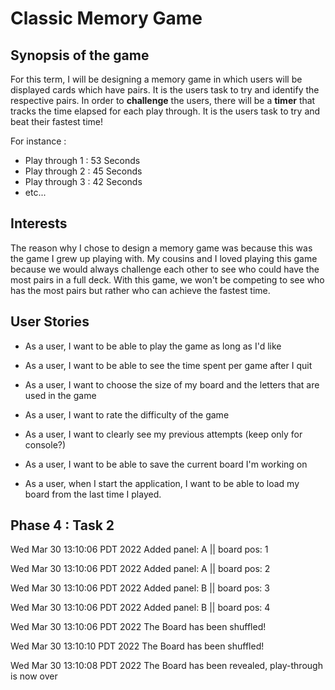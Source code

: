 # Classic Memory Game

## Synopsis of the game


For this term, I will be designing a memory game in which users will be
displayed cards which have pairs. It is the users task to try and identify 
the respective pairs. In order to **challenge** the users, there will be a
**timer** that tracks the time elapsed for each play through. It is the users
task to try and beat their fastest time!

For instance :

- Play through 1 : 53 Seconds
- Play through 2 : 45 Seconds
- Play through 3 : 42 Seconds
- etc...


## Interests

The reason why I chose to design a memory game was because this was the game
I grew up playing with. My cousins and I loved playing this game because 
we would always challenge each other to see who could have the most 
pairs in a full deck. With this game, we won't be competing to see who has the most pairs but rather
who can achieve the fastest time.


## User Stories

- As a user, I want to be able to play the game as long as I'd like
- As a user, I want to be able to see the time spent per game after I quit
- As a user, I want to choose the size of my board and the letters that are used in the game
- As a user, I want to rate the difficulty of the game
- As a user, I want to clearly see my previous attempts (keep only for console?)

- As a user, I want to be able to save the current board I'm working on
- As a user, when I start the application, I want to be able to load my board from the last time I played.


## Phase 4 : Task 2

Wed Mar 30 13:10:06 PDT 2022
Added panel: A || board pos: 1

Wed Mar 30 13:10:06 PDT 2022
Added panel: A || board pos: 2

Wed Mar 30 13:10:06 PDT 2022
Added panel: B || board pos: 3

Wed Mar 30 13:10:06 PDT 2022
Added panel: B || board pos: 4

Wed Mar 30 13:10:06 PDT 2022
The Board has been shuffled!

Wed Mar 30 13:10:10 PDT 2022
The Board has been shuffled!

Wed Mar 30 13:10:08 PDT 2022
The Board has been revealed, play-through is now over


